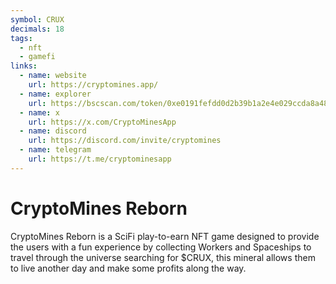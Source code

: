 ```yaml
---
symbol: CRUX
decimals: 18
tags:
  - nft
  - gamefi
links:
  - name: website
    url: https://cryptomines.app/
  - name: explorer
    url: https://bscscan.com/token/0xe0191fefdd0d2b39b1a2e4e029ccda8a481b7995
  - name: x
    url: https://x.com/CryptoMinesApp
  - name: discord
    url: https://discord.com/invite/cryptomines
  - name: telegram
    url: https://t.me/cryptominesapp
---
```


# CryptoMines Reborn

CryptoMines Reborn is a SciFi play-to-earn NFT game designed to provide the users with a fun experience by collecting Workers and Spaceships to travel through the universe searching for $CRUX, this mineral allows them to live another day and make some profits along the way.
